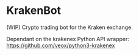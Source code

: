 # KrakenBot
(WIP) Crypto trading bot for the Kraken exchange.

Dependant on the krakenex Python API wrapper: https://github.com/veox/python3-krakenex

